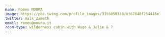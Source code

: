 ```yaml
---
name: Romeu MOURA
image: https://pbs.twimg.com/profile_images/3198050338/e367840f254418e13312a88e32a7d902.jpeg
twitter: malk_zameth
email: romeu@moura.it
room-type: wilderness cabin with Hugo & Julie & ?
---
```

